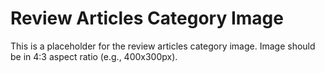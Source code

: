 # Review Articles Category Image

This is a placeholder for the review articles category image.
Image should be in 4:3 aspect ratio (e.g., 400x300px).
